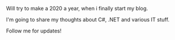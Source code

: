 ﻿---
Title: "// TODO: create a blog"
Published: 2020-01-09
Image: /assets/posts/todo_cover.jpg

ImageAuthor: Juan Gomez
ImageLink: https://unsplash.com/photos/kt-wA0GDFq8
---

Will try to make a 2020 a year, when i finally start my blog.

I'm going to share my thoughts about C#, .NET and various IT stuff.

Follow me for updates!


